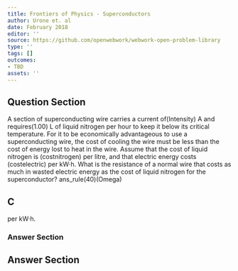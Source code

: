 ```yaml
---
title: Frontiers of Physics - Superconductors
author: Urone et. al
date: February 2018
editor: ''
source: https://github.com/openwebwork/webwork-open-problem-library
type: ''
tags: []
outcomes:
- TBD
assets: ''
---
```


## Question Section 

A section of superconducting wire carries a current of(Intensity) A and requires(1.00) L of liquid nitrogen per hour to keep it below its critical temperature. For it to be
economically advantageous to use a superconducting wire, the cost of cooling the
wire must be less than the cost of energy lost to heat in the wire. Assume that the cost
of liquid nitrogen is (costnitrogen) per litre, and that electric energy costs (costelectric) per kW·h. 
What is the resistance of a normal wire that costs as much in wasted electric energy as the cost of liquid nitrogen for the superconductor?
ans_rule(40)(Omega)

## C
per kW·h. 
### Answer Section


## Answer Section

